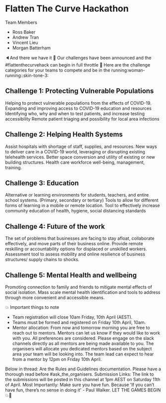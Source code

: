 # Flatten The Curve Hackathon

Team Members
- Ross Baker
- Andrew Tran
- Vincent Lieu
- Morgan Batterham

:speaker:And there we have it :rocket: Our challenges have been announced and the #flattenthecurvehack can begin in full throttle :tada:
Here are the challenge categories for your teams to compete and be in the running:woman-running::skin-tone-3:

## Challenge 1: Protecting Vulnerable Populations
Helping to protect vulnerable populations from the effects of COVID-19.
Expanding and improving access to COVID-19 education and resources
Identifying who, why and when to test patients, and increase testing accessibility
Remote patient triaging and possibility for local area infections

## Challenge 2: Helping Health Systems
Assist hospitals with shortage of staff, supplies, and resources.
New ways to deliver care in a COVID-19 world, leveraging or disrupting existing telehealth services.
Better space conversion and utility of existing or new building structures.
Health care workforce well-being, management, training.

## Challenge 3: Education
Alternative or learning environments for students, teachers, and entire school systems. (Primary, secondary or tertiary)
Tools to allow for different forms of learning in a mobile or remote location.
Tool to effectively increase community education of health, hygiene, social distancing standards

## Challenge 4: Future of the work
The set of problems that businesses are facing to stay afloat, collaborate effectively, and move parts of their business online.
Provide remote reskilling or accountability options for displaced or unskilled workers.
Assessment tool to assess mobility and online resilience of business structures/ supply chains to shocks.

## Challenge 5: Mental Health and wellbeing 
Promoting connection to family and friends to mitigate mental effects of social isolation.
Mass scale mental health identification and tools to address through more convenient and accessible means.


:boom: Important things to note
- Team registration will close 10am Friday, 10th April (AEST).
- Teams must be formed and registered on Friday 10th April, 10am.
- Mentor allocation: From now and tomorrow morning you are free to reach out to mentors. Mentors can let  us know if they would like to work with you. All preferences are considered. Please engage on the slack channels directly as all mentors are being made available to you. The organisers will allocate you dedicated mentors based on the subject area your team will be looking into. The team lead can expect to hear from a mentor by 12pm on Friday 10th April.


Below in thread: Are the Rules and Guidelines documentation. Please have a thorough read before #ask_the_organisers.
Submission Links: The link to the submissions will be posted in this channel at 1pm AEST on Saturday 11th of April.
Most Importantly:  Make sure you have fun. Because 'If you can’t have fun, there’s no sense in doing it' - Paul Walker.
LET THE GAMES BEGIN :boom::rocket: 
